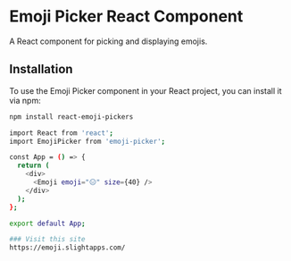 # Emoji Picker React Component

A React component for picking and displaying emojis.

## Installation

To use the Emoji Picker component in your React project, you can install it via npm:

```bash
npm install react-emoji-pickers

import React from 'react';
import EmojiPicker from 'emoji-picker';

const App = () => {
  return (
    <div>
      <Emoji emoji="😑" size={40} />
    </div>
  );
};

export default App;

### Visit this site 
https://emoji.slightapps.com/




